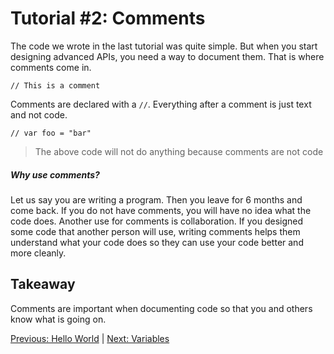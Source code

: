 # Tutorial #2: Comments

The code we wrote in the last tutorial was quite simple. But when you start designing advanced APIs, you need a way to document them. That is where comments come in.

```
// This is a comment
```

Comments are declared with a `//`. Everything after a comment is just text and not code.

```
// var foo = "bar"
```
> The above code will not do anything because comments are not code

##### Why use comments?

Let us say you are writing a program. Then you leave for 6 months and come back. If you do not have comments, you will have no idea what the code does. Another use for comments is collaboration. If you designed some code that another person will use, writing comments helps them understand what your code does so they can use your code better and more cleanly.

## Takeaway

Comments are important when documenting code so that you and others know what is going on.

[Previous: Hello World](https://github.com/SafelySwift/Swizzle/blob/swizzle-1.0/Tutorials/Hello%20World%20(%231).md) | [Next: Variables](https://github.com/SafelySwift/Swizzle/blob/master/Tutorials/Variables%20(%233).md)
